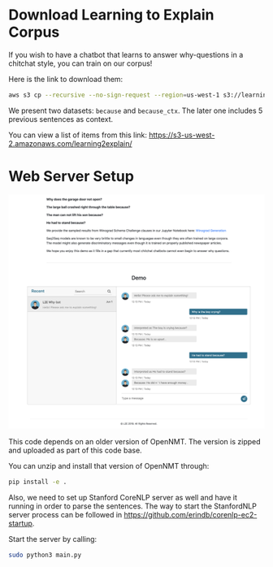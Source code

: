 # Download Learning to Explain Corpus

If you wish to have a chatbot that learns to answer why-questions in a chitchat style, you can train on our corpus! 

Here is the link to download them:

```bash
aws s3 cp --recursive --no-sign-request --region=us-west-1 s3://learning2explain/ .
```

We present two datasets: `because` and `because_ctx`. The later one includes 5 previous sentences as context.

You can view a list of items from this link: https://s3-us-west-2.amazonaws.com/learning2explain/


# Web Server Setup

![Demo Image](https://github.com/windweller/L2EWeb/blob/master/L2EDemoImage.png?raw=true)

This code depends on an older version of OpenNMT. The version is zipped and uploaded as part
of this code base.

You can unzip and install that version of OpenNMT through:

```bash
pip install -e .
```

Also, we need to set up Stanford CoreNLP server as well and have it running in order to 
parse the sentences. The way to start the StanfordNLP server process can be followed in https://github.com/erindb/corenlp-ec2-startup.

Start the server by calling:

```bash
sudo python3 main.py
```

